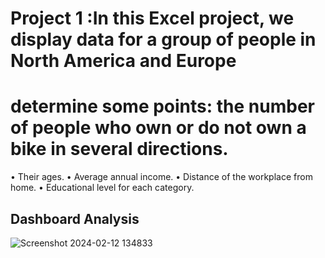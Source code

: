 # Project 1 :In this Excel project, we display data for a group of people in North America and Europe

# determine some points: the number of people who own or do not own a bike in several directions.
•	Their ages.
•	Average annual income.
•	Distance of the workplace from home.
•	Educational level for each category.

## Dashboard Analysis
![Screenshot 2024-02-12 134833](https://github.com/momo-saad/Mohamed_Portfolio/assets/133122558/482a95bc-5980-4867-92a0-2a0e04ce0e51)
